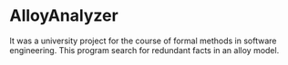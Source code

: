 # AlloyAnalyzer

It was a university project for the course of formal methods in software engineering. This program search for redundant facts in an alloy model. 
